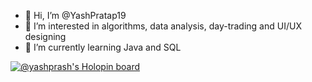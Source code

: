 - 👋 Hi, I’m @YashPratap19
- 👀 I’m interested in algorithms, data analysis, day-trading and UI/UX designing
- 🌱 I’m currently learning Java and SQL

<!---
YashPratap19/YashPratap19 is a ✨ special ✨ repository because its `README.md` (this file) appears on your GitHub profile.
You can click the Preview link to take a look at your changes.
--->
[![@yashprash's Holopin board](https://holopin.me/yashprash)](https://holopin.io/@yashprash)
